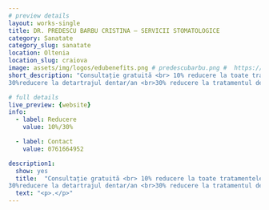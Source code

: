 ```yaml
---
# preview details
layout: works-single
title: DR. PREDESCU BARBU CRISTINA – SERVICII STOMATOLOGICE
category: Sanatate
category_slug: sanatate
location: Oltenia
location_slug: craiova
image: assets/img/logos/edubenefits.png # predescubarbu.png #  https://drive.google.com/file/d/1DDzXcQ2idZsJRy9Up81EYr0uSr7FVx_e/view?usp=share_link
short_description: "Consultație gratuită <br> 10% reducere la toate tratamentele stomatologice <br>
30%reducere la detartrajul dentar/an <br>30% reducere la tratamentul de albire dentară"

# full details
live_preview: {website}
info:
  - label: Reducere
    value: 10%/30%

  - label: Contact
    value: 0761664952

description1:
  show: yes
  title:  "Consultație gratuită <br> 10% reducere la toate tratamentele stomatologice <br>
30%reducere la detartrajul dentar/an <br>30% reducere la tratamentul de albire dentară"
  text: "<p>.</p>"
---
```

